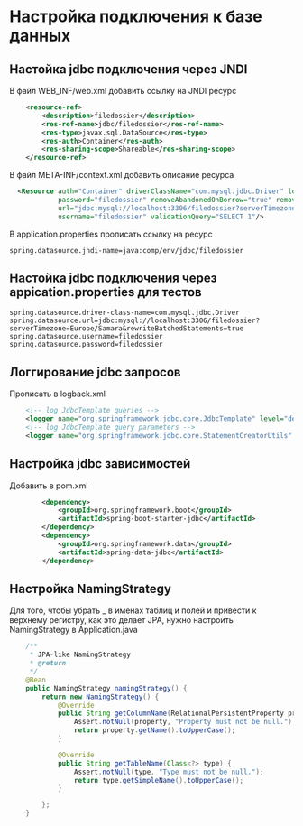 # Настройка подключения к базе данных
## Настойка jdbc подключения через JNDI

В файл WEB_INF/web.xml добавить  ссылку на JNDI ресурс
```xml
    <resource-ref>
        <description>filedossier</description>
        <res-ref-name>jdbc/filedossier</res-ref-name>
        <res-type>javax.sql.DataSource</res-type>
        <res-auth>Container</res-auth>
        <res-sharing-scope>Shareable</res-sharing-scope>
    </resource-ref>
```

В файл META-INF/context.xml добавить описание ресурса
```xml
  <Resource auth="Container" driverClassName="com.mysql.jdbc.Driver" logAbandoned="true" maxWaitMillis="20000" name="jdbc/filedossier" 
            password="filedossier" removeAbandonedOnBorrow="true" removeAbandonedTimeout="100" type="javax.sql.DataSource"
            url="jdbc:mysql://localhost:3306/filedossier?serverTimezone=Europe/Samara&amp;rewriteBatchedStatements=true"
            username="filedossier" validationQuery="SELECT 1"/>
```

В application.properties прописать ссылку на ресурс
```
spring.datasource.jndi-name=java:comp/env/jdbc/filedossier
```

## Настойка jdbc подключения через appication.properties для тестов
```
spring.datasource.driver-class-name=com.mysql.jdbc.Driver
spring.datasource.url=jdbc:mysql://localhost:3306/filedossier?serverTimezone=Europe/Samara&rewriteBatchedStatements=true
spring.datasource.username=filedossier
spring.datasource.password=filedossier
```
## Логгирование jdbc запросов
Прописать в logback.xml
```xml
    <!-- log JdbcTemplate queries -->
    <logger name="org.springframework.jdbc.core.JdbcTemplate" level="debug"/>
    <!-- log JdbcTemplate query parameters -->
    <logger name="org.springframework.jdbc.core.StatementCreatorUtils" level="trace"/>
```

## Настройка jdbc зависимостей
Добавить в pom.xml
```xml
        <dependency>
            <groupId>org.springframework.boot</groupId>
            <artifactId>spring-boot-starter-jdbc</artifactId>
        </dependency>
        <dependency>
            <groupId>org.springframework.data</groupId>
            <artifactId>spring-data-jdbc</artifactId>
        </dependency>
```

## Настройка NamingStrategy

Для того, чтобы убрать _ в именах таблиц и полей и привести к верхнему регистру, как это делает JPA, нужно настроить NamingStrategy в Application.java
```java
    /**
     * JPA-like NamingStrategy
     * @return
     */
    @Bean
    public NamingStrategy namingStrategy() {
        return new NamingStrategy() {
            @Override
            public String getColumnName(RelationalPersistentProperty property) {
                Assert.notNull(property, "Property must not be null.");
                return property.getName().toUpperCase();
            }

            @Override
            public String getTableName(Class<?> type) {
                Assert.notNull(type, "Type must not be null.");
                return type.getSimpleName().toUpperCase();
            }

        };
    }
```
